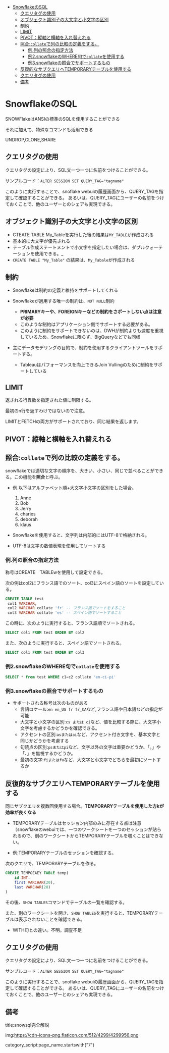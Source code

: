 
- [SnowflakeのSQL](#snowflakeのsql)
  - [クエリタグの使用](#クエリタグの使用)
  - [オブジェクト識別子の大文字と小文字の区別](#オブジェクト識別子の大文字と小文字の区別)
  - [制約](#制約)
  - [LIMIT](#limit)
  - [PIVOT：縦軸と横軸を入れ替えれる](#pivot縦軸と横軸を入れ替えれる)
  - [照合:`collate`で列の比較の定義をする。](#照合collateで列の比較の定義をする)
    - [例.列の照合の指定方法](#例列の照合の指定方法)
    - [例2.snowflakeのWHERE句で`collate`を使用する](#例2snowflakeのwhere句でcollateを使用する)
    - [例3.snowflakeの照合でサポートするもの](#例3snowflakeの照合でサポートするもの)
  - [反復的なサブクエリへTEMPORARYテーブルを使用する](#反復的なサブクエリへtemporaryテーブルを使用する)
  - [クエリタグの使用](#クエリタグの使用-1)
  - [備考](#備考)


# SnowflakeのSQL

SNOWFlakeはANSIの標準のSQLを使用することができる

それに加えて、特殊なコマンドも活用できる

UNDROP,CLONE,SHARE


## クエリタグの使用

クエリタグの設定により、SQL文一つ一つに名前をつけることができる。

サンプルコード：`ALTER SESSION SET QUERY_TAG="tagname"`

このように実行することで、snoflake webuiの履歴画面から、QUERY_TAGを指定して確認することができる。
あるいは、QUERY_TAGにユーザーの名前をつけておくことで、他のユーザーとのシェアも実現できる。


## オブジェクト識別子の大文字と小文字の区別

- CTEATE TABLE My_Tableを実行した後の結果は`MY_TABLE`が作成される
- 基本的に大文字が優先される
- テーブル作成ステートメントで小文字を指定したい場合は、ダブルクォーテーションを使用できる。_
- `CREATE TABLE "My_Table"` の結果は、`My_Tabale`が作成される


## 制約

- Snowflakeは制約の定義と維持をサポートしてくれる

- Snowflakeが適用する唯一の制約は、`NOT NULL`制約
    - **PRIMARYキーや、FOREIGNキーなどの制約をさポートしない点は注意が必要**
    - このような制約はアプリケーション側でサポートする必要がある。
    - このように制約をサポートできないのは、DWHが制約よりも速度を重視しているため。Snowflakeに限らず、BigQueryなどでも同様

- 主にデータモデリングの目的で、制約を使用するクライアントツールをサポートする。
    - Tableauはパフォーマンスを向上できるJoin Vullingのために制約をサポートしている




## LIMIT

返される行異数を指定された値に制限する。

最初のn行を返すわけではないので注意。

LIMITとFETCHの両方がサポートされており、同じ結果を返します。


## PIVOT：縦軸と横軸を入れ替えれる


## 照合:`collate`で列の比較の定義をする。

snowflakeでは適切な文字の順序を、大きい、小さい、同じで並べることができる。この機能を**照合**と呼ぶ。

- 例.以下はアルファベット順+大文字小文字の区別をした場合。
  1. Anne
  2. Bob
  3. Jerry
  4. charies
  5. deborah
  6. klaus

- Snowflakeを使用すると、文字列は内部的にはUTF-8で格納される。

- UTF-8は文字の数値表現を使用してソートする


### 例.列の照合の指定方法

称号はCREATE　TABLEwを使用して設定できる。

次の例はcol2にフランス語でのソート、col3にスペイン語のソートを設定している。

```sql
CREATE TABLE test 
 col1 VARCHAR,
 col2 VARCHAR collate 'fr' -- フランス語でソートをすること
 col3 VARCHAR collate 'es' -- スペイン語でソートすること
```

この時に、次のように実行すると、フランス語順でソートされる。

```sql
SELECT col1 FROM test ORDER BY col2
```

また、次のように実行すると、スペイン語でソートされる。

```sql
SELECT col1 FROM test ORDER BY col3
```



### 例2.snowflakeのWHERE句で`collate`を使用する

```sql
SELECT * from test WHERE c1=c2 collate 'en-ci-pi'
```

### 例3.snowflakeの照合でサポートするもの

- サポートされる称号は次のものがある
    - 言語ロケール:`en en_US fr fr_CA`など,フランス語や日本語などの指定が可能
    - 大文字と小文字の区別:`cs または ci`など、値を比較する際に、大文字小文字を考慮するかどうかを確認できる。
    - アクセントの区別:`asまたはai`など、アクセント付き文字を、基本文字と同じかどうかを考慮する
    - 句読点の区別:`psまたはpi`など、文字以外の文字は重要かどうか、「。」や「、」を無視するかどうか。
    - 最初の文字:`fiまたはfu`など、大文字と小文字でどちらを最初にソートするか




## 反復的なサブクエリへTEMPORARYテーブルを使用する

同じサブクエリを複数回使用する場合。**TEMPORARYテーブルを使用した方kが効率が良くなる**

- TEMPORARYテーブルはセッション内部のみに存在する点は注意（snowflakeのwebuiでは、一つのワークシートを一つのセッションが貼られるので、別のワークシートからTEMPORARYテーブルを覗くことはできない。

- 例:TEMPORARYテーブルのセッションを確認する。

次のクエリで、TEMPORARYテーブルを作る。

```sql
CREATE TEMPOEAEY TABLE temp(
    id INT.
    first VARCHAR(20),
    last VARCHAR(20)
)
```

その後、`SHOW TABLES`コマンドでテーブルの一覧を確認する。

また、別のワークシートを開き、`SHOW TABLES`を実行すると、TEMPORARYテーブルは表示されないことを確認できる。

- WITH句との違い。不明。調査不足



## クエリタグの使用

クエリタグの設定により、SQL文一つ一つに名前をつけることができる。

サンプルコード：`ALTER SESSION SET QUERY_TAG="tagname"`

このように実行することで、snoflake webuiの履歴画面から、QUERY_TAGを指定して確認することができる。
あるいは、QUERY_TAGにユーザーの名前をつけておくことで、他のユーザーとのシェアも実現できる。




## 備考


title:snowsql完全解説

img:https://cdn-icons-png.flaticon.com/512/4299/4299956.png

category_script:page_name.startswith("7")